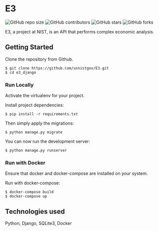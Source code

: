 # E3

![GitHub repo size](https://img.shields.io/github/repo-size/usnistgov/E3)
![GitHub contributors](https://img.shields.io/github/contributors/usnistgov/E3)
![GitHub stars](https://img.shields.io/github/stars/usnistgov/E3?style=social)
![GitHub forks](https://img.shields.io/github/forks/usnistgov/E3?style=social)

E3, a project at NIST, is an API that performs complex economic analysis.


## Getting Started
Clone the repository from Github.

    $ git clone https://github.com/usnistgov/E3.git
    $ cd e3_django


### Run Locally
Activate the virtualenv for your project.

Install project dependencies:

    $ pip install -r requirements.txt

Then simply apply the migrations:

    $ python manage.py migrate

You can now run the development server:

    $ python manage.py runserver


### Run with Docker
Ensure that docker and docker-compose are installed on your system.

Run with docker-compose:

    $ docker-compose build
    $ docker-compose up


## Technologies used
Python, Django, SQLite3, Docker
